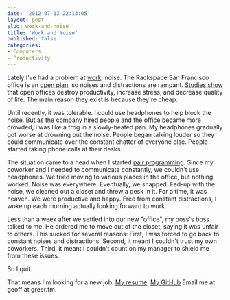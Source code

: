 ```yaml
---
date: '2012-07-13 22:13:05'
layout: post
slug: work-and-noise
title: 'Work and Noise'
published: false
categories:
- Computers
- Productivity
---
```


Lately I've had a problem at [work](http://www.rackspace.com/): noise. The Rackspace San Francisco office is an [open plan](http://en.wikipedia.org/wiki/Open_plan), so noises and distractions are rampant. [Studies show](http://lapa.co.nz/assets/NewsAttachments/openplanofficeszengine.pdf) that open offices destroy productivity, increase stress, and decrease quality of life. The main reason they exist is because they're cheap.

Until recently, it was tolerable. I could use headphones to help block the noise. But as the company hired people and the office became more crowded, I was like a frog in a slowly-heated pan. My headphones gradually got worse at drowning out the noise. People began talking louder so they could communicate over the constant chatter of everyone else. People started taking phone calls at their desks.

The situation came to a head when I started [pair programming](http://en.wikipedia.org/wiki/Pair_programming). Since my coworker and I needed to communicate constantly, we couldn't use headphones. We tried moving to various places in the office, but nothing worked. Noise was everywhere. Eventually, we snapped. Fed-up with the noise, we cleaned out a closet and threw a desk in it. For a time, it was heaven. We were productive and happy. Free from constant distractions, I woke up each morning actually looking forward to work.

Less than a week after we settled into our new "office", my boss's boss talked to me. He ordered me to move out of the closet, saying it was unfair to others. This sucked for several reasons: First, I was forced to go back to constant noises and distractions. Second, it meant I couldn't trust my own coworkers. Third, it meant I couldn't count on my manager to shield me from these issues.

So I quit.

That means I'm looking for a new job. [My resume](/resume.html). [My GitHub](https://github.com/ggreer) Email me at geoff at greer.fm.
